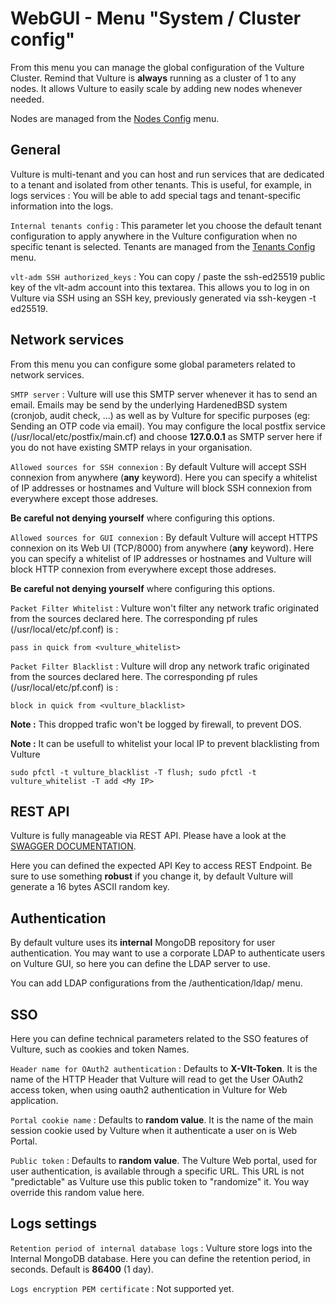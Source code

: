 # WebGUI - Menu "System / Cluster config"

From this menu you can manage the global configuration of the Vulture Cluster. Remind that Vulture is **always** running as a cluster of 1 to any nodes. It allows Vulture to easily scale by adding new nodes whenever needed.

Nodes are managed from the [Nodes Config](node.md) menu.

## General

Vulture is multi-tenant and you can host and run services that are dedicated to a tenant and isolated from other tenants.
This is useful, for example, in logs services : You will be able to add special tags and tenant-specific information into the logs.

`Internal tenants config` : This parameter let you choose the default tenant configuration to apply anywhere in the Vulture configuration when no specific tenant is selected. Tenants are managed from the [Tenants Config](tenant.md) menu.

`vlt-adm SSH authorized_keys` : You can copy / paste the ssh-ed25519 public key of the vlt-adm account into this textarea. This allows you to log in on Vulture via SSH using an SSH key, previously generated via ssh-keygen -t ed25519.

## Network services

From this menu you can configure some global parameters related to network services.

`SMTP server` : Vulture will use this SMTP server whenever it has to send an email. Emails may be send by the underlying HardenedBSD system (cronjob, audit check, ...) as well as by Vulture for specific purposes (eg: Sending an OTP code via email). You may configure the local postfix service (/usr/local/etc/postfix/main.cf) and choose **127.0.0.1** as SMTP server here if you do not have existing SMTP relays in your organisation.

`Allowed sources for SSH connexion` : By default Vulture will accept SSH connexion from anywhere (**any** keyword). Here you can specify a whitelist of IP addresses or hostnames and Vulture will block SSH connexion from everywhere except those addreses.

**Be careful not denying yourself** where configuring this options.

`Allowed sources for GUI connexion` : By default Vulture will accept HTTPS connexion on its Web UI (TCP/8000) from anywhere (**any** keyword). Here you can specify a whitelist of IP addresses or hostnames and Vulture will block HTTP connexion from everywhere except those addreses.

**Be careful not denying yourself** where configuring this options.

`Packet Filter Whitelist` : Vulture won't filter any network trafic originated from the sources declared here. The corresponding pf rules (/usr/local/etc/pf.conf) is :
```
pass in quick from <vulture_whitelist>
```

`Packet Filter Blacklist` : Vulture will drop any network trafic originated from the sources declared here. The corresponding pf rules (/usr/local/etc/pf.conf) is :
```
block in quick from <vulture_blacklist>
```

**Note :** This dropped trafic won't be logged by firewall, to prevent DOS.

**Note :** It can be usefull to whitelist your local IP to prevent blacklisting from Vulture
```
sudo pfctl -t vulture_blacklist -T flush; sudo pfctl -t vulture_whitelist -T add <My IP>
```

## REST API

Vulture is fully manageable via REST API.
Please have a look at the [SWAGGER DOCUMENTATION](../api.md).

Here you can defined the expected API Key to access REST Endpoint.
Be sure to use something **robust** if you change it, by default Vulture will generate a 16 bytes ASCII random key.

## Authentication

By default vulture uses its **internal** MongoDB repository for user authentication.
You may want to use a corporate LDAP to authenticate users on Vulture GUI, so here you can define the LDAP server to use.

You can add LDAP configurations from the /authentication/ldap/ menu.

## SSO

Here you can define technical parameters related to the SSO features of Vulture, such as cookies and token Names.

`Header name for OAuth2 authentication` : Defaults to **X-Vlt-Token**. It is the name of the HTTP Header that Vulture will read to get the User OAuth2 access token, when using oauth2 authentication in Vulture for Web application.

`Portal cookie name` : Defaults to **random value**. It is the name of the main session cookie used by Vulture when it authenticate a user on is Web Portal.

`Public token` : Defaults to **random value**. The Vulture Web portal, used for user authentication, is available through a specific URL. This URL is not "predictable" as Vulture use this public token to "randomize" it. You way override this random value here.

## Logs settings

`Retention period of internal database logs` : Vulture store logs into the Internal MongoDB database. Here you can define the retention period, in seconds. Default is **86400** (1 day).

`Logs encryption PEM certificate` : Not supported yet.